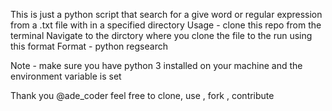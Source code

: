 This is just a python script that search for a give word or regular expression from a .txt
file with in a specified  directory
Usage - clone this repo
		from the terminal Navigate to the dirctory where you clone the file to
		the run using this format
Format - python regsearch <directory> <search parameter or regular expression>
Note - make sure you have python 3 installed on your machine and the environment variable is set

Thank you @ade_coder
feel free to clone, use , fork , contribute
